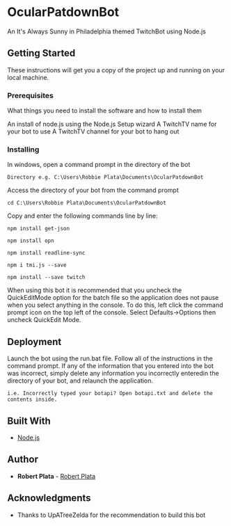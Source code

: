 # OcularPatdownBot
An It's Always Sunny in Philadelphia themed TwitchBot using Node.js

## Getting Started

These instructions will get you a copy of the project up and running on your local machine.

### Prerequisites

What things you need to install the software and how to install them

An install of node.js using the Node.js Setup wizard
A TwitchTV name for your bot to use
A TwitchTV channel for your bot to hang out

### Installing
In windows, open a command prompt in the directory of the bot
```
Directory e.g. C:\Users\Robbie Plata\Documents\OcularPatdownBot
```
Access the directory of your bot from the command prompt
```
cd C:\Users\Robbie Plata\Documents\OcularPatdownBot
```
Copy and enter the following commands line by line:
```
npm install get-json
```
```
npm install opn
```
```
npm install readline-sync
```
```
npm i tmi.js --save
```
```
npm install --save twitch
```
When using this bot it is recommended that you uncheck the QuickEditMode option for the batch file so the application does not pause when you select anything in the console. To do this, left click the command prompt icon on the top left of the console. Select Defaults->Options then uncheck QuickEdit Mode.
## Deployment

Launch the bot using the run.bat file.
Follow all of the instructions in the command prompt.
If any of the information that you entered into the bot
was incorrect, simply delete any information you incorrectly enteredin the directory 
of your bot, and relaunch the application.
```
i.e. Incorrectly typed your botapi? Open botapi.txt and delete the contents inside.
```
## Built With

* [Node.js](https://nodejs.org/en/)

## Author

* **Robert Plata** - [Robert Plata](https://github.com/robbieplata)

## Acknowledgments

* Thanks to UpATreeZelda for the recommendation to build this bot
